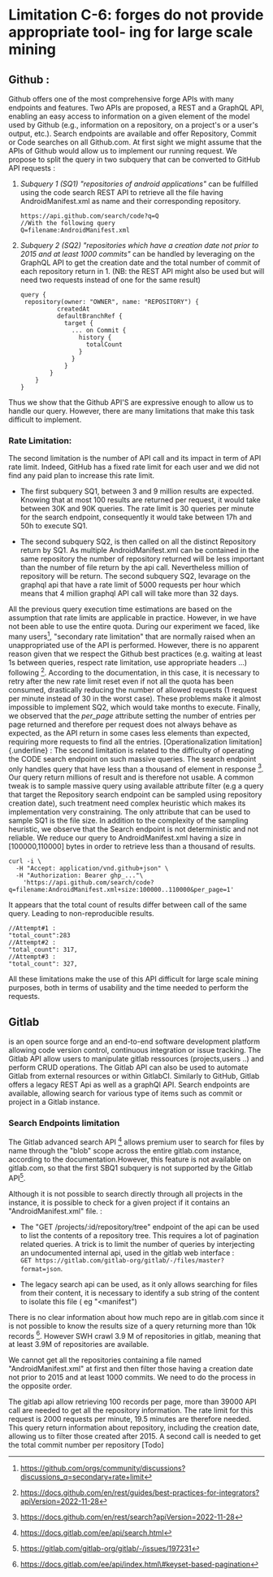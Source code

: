 Limitation C-6: forges do not provide appropriate tool-
ing for large scale mining
==
## Github :

Github offers one of the most comprehensive forge APIs with many
endpoints and features. Two APIs are proposed, a REST and a GraphQL API,
enabling an easy access to information on a given element of the model
used by Github (e.g., information on a repository, on a project's or a
user's output, etc.). Search endpoints are available and offer
Repository, Commit or Code searches on all Github.com. At first sight we
might assume that the APIs of Github would allow us to implement our
running request. We propose to split the query in two subquery that can
be converted to GitHub API requests :

1.  *Subquery 1 (SQ1) \"repositories of android applications\"* can be
    fulfilled using the code search REST API to retrieve all the file
    having AndroidManifest.xml as name and their corresponding
    repository.

        https://api.github.com/search/code?q=Q 
        //With the following query
        Q=filename:AndroidManifest.xml

2.  *Subquery 2 (SQ2) \"repositories which have a creation date not
    prior to 2015 and at least 1000 commits\"* can be handled by
    leveraging on the GraphQL API to get the creation date and the total
    number of commit of each repository return in 1. (NB: the REST API
    might also be used but will need two requests instead of one for the
    same result)

        query { 
         repository(owner: "OWNER", name: "REPOSITORY") {
                  createdAt
                  defaultBranchRef {
                    target {
                      ... on Commit {
                        history {
                          totalCount
                        }
                      }
                    }
                }
            }
        }

Thus we show that the Github API'S are expressive enough to allow us to
handle our query. However, there are many limitations that make this
task difficult to implement.

### Rate Limitation: 
The second limitation is the number of
API call and its impact in term of API rate limit. Indeed, GitHub has a
fixed rate limit for each user and we did not find any paid plan to
increase this rate limit.

-   The first subquery SQ1, between 3 and 9 million results are
    expected. Knowing that at most 100 results are returned per request,
    it would take between 30K and 90K queries. The rate limit is 30
    queries per minute for the search endpoint, consequently it would
    take between 17h and 50h to execute SQ1.

-   The second subquery SQ2, is then called on all the distinct
    Repository return by SQ1. As multiple AndroidManifest.xml can be
    contained in the same repository the number of repository returned
    will be less important than the number of file return by the api
    call. Nevertheless million of repository will be return. The second
    subquery SQ2, levarage on the graphql api that have a rate limit of
    5000 requests per hour which means that 4 million graphql API call
    will take more than 32 days.

All the previous query execution time estimations are based on the
assumption that rate limits are applicable in practice. However, in we
have not been able to use the entire quota. During our experiment we
faced, like many users[^1], \"secondary rate limitation\" that are
normally raised when an unappropriated use of the API is performed.
However, there is no apparent reason given that we respect the Github
best practices (e.g. waiting at least 1s between queries, respect rate
limitation, use appropriate headers \...) following [^2]. According to
the documentation, in this case, it is necessary to retry after the new
rate limit reset even if not all the quota has been consumed,
drastically reducing the number of allowed requests (1 request per
minute instead of 30 in the worst case). These problems make it almost
impossible to implement SQ2, which would take months to execute.
Finally, we observed that the *per_page* attribute setting
the number of entries per page returned and therefore per request does
not always behave as expected, as the API return in some cases less
elements than expected, requiring more requests to find all the entries.
[Operationalization limitation]{.underline} : The second limitation is
related to the difficulty of operating the CODE search endpoint on such
massive queries. The search endpoint only handles query that have less
than a thousand of element in response [^3]. Our query return millions
of result and is therefore not usable. A common tweak is to sample
massive query using available attribute filter (e.g a query that target
the Repository search endpoint can be sampled using repository creation
date), such treatment need complex heuristic which makes its
implementation very constraining. The only attribute that can be used to
sample SQ1 is the file size. In addition to the complexity of the
sampling heuristic, we observe that the Search endpoint is not
deterministic and not reliable. We reduce our query to
AndroidManifest.xml having a size in \[100000,110000\] bytes in order to
retrieve less than a thousand of results.

    curl -i \
      -H "Accept: application/vnd.github+json" \
      -H "Authorization: Bearer ghp_..."\
        'https://api.github.com/search/code?q=filename:AndroidManifest.xml+size:100000..110000&per_page=1'

It appears that the total count of results differ between call of the
same query. Leading to non-reproducible results.

    //Attempt#1 :
    "total_count":283
    //Attempt#2 :
    "total_count": 317,
    //Attempt#3 :
    "total_count": 327,

All these limitations make the use of this API difficult for large scale
mining purposes, both in terms of usability and the time needed to
perform the requests.

## Gitlab
is an open source forge and an end-to-end software development platform
allowing code version control, continuous integration or issue tracking.
The Gitlab API allow users to manipulate gitlab ressources
(projects,users ..) and perform CRUD operations. The Gitlab API can also
be used to automate Gitlab from external resources or within GitlabCI.
Similarly to GitHub, Gitlab offers a legacy REST Api as well as a
graphQl API. Search endpoints are available, allowing search for various
type of items such as commit or project in a Gitlab instance.

### Search Endpoints limitation
The Gitlab advanced search API [^4] allows premium user to search for files by name through the \"blob\" scope across the entire gitlab.com instance, according to the documentation.However, this feature is not available on gitlab.com, so that the first SBQ1 subquery is not supported by the Gitlab API[^5].

Although it is not possible to search directly through all projects in
the instance, it is possible to check for a given project if it contains
an \"AndroidManifest.xml\" file. :

-   The \"GET /projects/:id/repository/tree\" endpoint of the api can be
    used to list the contents of a repository tree. This requires a lot
    of pagination related queries. A trick is to limit the number of
    queries by interjecting an undocumented internal api, used in the
    gitlab web interface :  
    ```GET https://gitlab.com/gitlab-org/gitlab/-/files/master?format=json```.

-   The legacy search api can be used, as it only allows searching for
    files from their content, it is necessary to identify a sub string
    of the content to isolate this file ( eg \"\<manifest\")

There is no clear information about how much repo are in gitlab.com since it is not possible to know the results size of a query returning more than 10k records [^7]. However SWH crawl 3.9 M of repositories in gitlab, meaning that at least 3.9M of repositories are available.

We cannot get all the repositories containing a file named
\"AndroidManifest.xml\" at first and then filter those having a creation date not prior to 2015 and at least 1000 commits. We need to do the process in
the opposite order.

The gitlab api allow retrieving 100 records per page, more than 39000
API call are needed to get all the repository information. The rate
limit for this request is 2000 requests per minute, 19.5 minutes are
therefore needed. This query return information about repository,
including the creation date, allowing us to filter those created after 2015.  A second call is needed to get the total commit number per repository
[Todo]

[^1]: <https://github.com/orgs/community/discussions?discussions_q=secondary+rate+limit>

[^2]: <https://docs.github.com/en/rest/guides/best-practices-for-integrators?apiVersion=2022-11-28>

[^3]: https://docs.github.com/en/rest/search?apiVersion=2022-11-28

[^4]: <https://docs.gitlab.com/ee/api/search.html>

[^5]: <https://gitlab.com/gitlab-org/gitlab/-/issues/197231>

[^6]: https://forum.gitlab.com/t/advanced-search-not-searching-code-using-gold-trial/44149

[^7]: https://docs.gitlab.com/ee/api/index.html\#keyset-based-pagination
